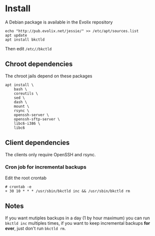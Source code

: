# Install

A Debian package is available in the Evolix repository

~~~
echo "http://pub.evolix.net/jessie/" >> /etc/apt/sources.list
apt update
apt install bkctld
~~~

Then edit `/etc//bkctld`

## Chroot dependencies

The chroot jails depend on these packages

~~~
apt install \
	bash \
	coreutils \
	sed \
	dash \
	mount \
	rsync \
	openssh-server \
	openssh-sftp-server \
	libc6-i386 \
	libc6
~~~

## Client dependencies

The clients only require OpenSSH and rsync.

### Cron job for incremental backups

Edit the root crontab

~~~
# crontab -e
+ 30 10 * * * /usr/sbin/bkctld inc && /usr/sbin/bkctld rm
~~~

## Notes
If you want mutiples backups in a day (1 by hour maximum) you can
run `bkctld inc` multiples times, if you want to keep incremental
backups **for ever**, just don't run `bkctld rm`.